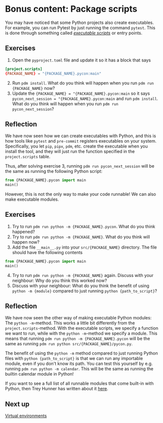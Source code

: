 # Bonus content: Package scripts

You may have noticed that some Python projects also create executables.
For example, you can run Pytest by just running the command `pytest`.
This is done through something called *[executable scripts](https://packaging.python.org/en/latest/guides/writing-pyproject-toml/#creating-executable-scripts)* or entry points.

## Exercises

1. Open the `pyproject.toml` file and update it so it has a block that says

```toml
[project.scripts]
{PACKAGE_NAME} = "{PACKAGE_NAME}.pycon:main"
```

2. Run `pdm install`. What do you think will happen when you run `pdm run {PACKAGE_NAME}` now?
3. Update the `{PACKAGE_NAME} = "{PACKAGE_NAME}.pycon:main` so it says `pycon_next_session = "{PACKAGE_NAME}.pycon:main` and run `pdm install`. What do you think will happen when you run `pdm run pycon_next_session`?

## Reflection

We have now seen how we can create executables with Python, and this is how tools like `pytest` and `pre-commit` registers executables on your system.
Specifically, you let `pip`, `pipx`, `pdm`, etc. create the executable when you install the tool, and they will just run the function specified in the `project.scripts` table.

Thus, after solving exercise 3, running `pdm run pycon_next_session` will be the same as running the following Python script:
```python
from {PACKAGE_NAME}.pycon import main
main()
```

However, this is not the only way to make your code runnable!
We can also make executable modules.

## Exercises

1. Try to run `pdm run python -m {PACKAGE_NAME}.pycon`. What do you think happened?
2. Try to run `pdm run python -m {PACKAGE_NAME}`. What do you think will happen now?
3. Add the file `__main__.py` into your `src/{PACKAGE_NAME}` directory. The file should have the following contents
```python
from {PACKAGE_NAME}.pycon import main
main()
```
4. Try to run `pdm run python -m {PACKAGE_NAME}` again. Discuss with your neighbour: Why do you think this worked now?
5. Discuss with your neighbour: What do you think the benefit of using `python -m {module}` compared to just running `python {path_to_script}`?


## Reflection

We have now seen the other way of making executable Python modules: The `python -m`-method.
This works a little bit differently from the `project.scripts`-method.
With the executable scripts, we specify a function we want to run, while with the `python -m`-method we specify a module.
This means that running `pdm run python -m {PACKAGE_NAME}.pycon` will be the same as running `pdm run python src/{PACKAGE_NAME}/pycon.py`.

The benefit of using the `python -m` method compared to just running Python files with `python {path_to_script}` is that we can run any importable module, even if you don't know its path.
You can test this yourself by e.g. running `pdm run python -m calendar`.
This will be the same as running the builtin calendar module in Python!

If you want to see a full list of all runnable modules that come built-in with Python, then Trey Hunner has written about it [here](https://www.pythonmorsels.com/cli-tools/).

## Next up
[Virtual environments](./05-virtual-environments.md)
